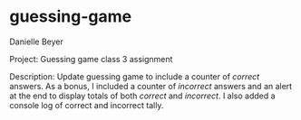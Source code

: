 # guessing-game
Danielle Beyer

Project: Guessing game class 3 assignment

Description: Update guessing game to include a counter of *correct* answers.  As a bonus, I included a counter of *incorrect* answers and an alert at the end to display totals of both *correct* and *incorrect*. I also added a console log of correct and incorrect tally.
